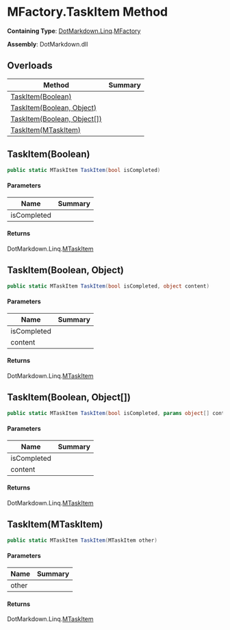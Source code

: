 # MFactory\.TaskItem Method

**Containing Type**: [DotMarkdown.Linq](../../README.md)\.[MFactory](../README.md)

**Assembly**: DotMarkdown\.dll

## Overloads

| Method | Summary |
| ------ | ------- |
| [TaskItem(Boolean)](#DotMarkdown_Linq_MFactory_TaskItem_System_Boolean_) | |
| [TaskItem(Boolean, Object)](#DotMarkdown_Linq_MFactory_TaskItem_System_Boolean_System_Object_) | |
| [TaskItem(Boolean, Object\[\])](#DotMarkdown_Linq_MFactory_TaskItem_System_Boolean_System_Object___) | |
| [TaskItem(MTaskItem)](#DotMarkdown_Linq_MFactory_TaskItem_DotMarkdown_Linq_MTaskItem_) | |

## TaskItem\(Boolean\)<a name="DotMarkdown_Linq_MFactory_TaskItem_System_Boolean_"></a>

```csharp
public static MTaskItem TaskItem(bool isCompleted)
```

#### Parameters

| Name | Summary |
| ---- | ------- |
| isCompleted | |

#### Returns

DotMarkdown\.Linq\.[MTaskItem](../../MTaskItem/README.md)

## TaskItem\(Boolean, Object\)<a name="DotMarkdown_Linq_MFactory_TaskItem_System_Boolean_System_Object_"></a>

```csharp
public static MTaskItem TaskItem(bool isCompleted, object content)
```

#### Parameters

| Name | Summary |
| ---- | ------- |
| isCompleted | |
| content | |

#### Returns

DotMarkdown\.Linq\.[MTaskItem](../../MTaskItem/README.md)

## TaskItem\(Boolean, Object\[\]\)<a name="DotMarkdown_Linq_MFactory_TaskItem_System_Boolean_System_Object___"></a>

```csharp
public static MTaskItem TaskItem(bool isCompleted, params object[] content)
```

#### Parameters

| Name | Summary |
| ---- | ------- |
| isCompleted | |
| content | |

#### Returns

DotMarkdown\.Linq\.[MTaskItem](../../MTaskItem/README.md)

## TaskItem\(MTaskItem\)<a name="DotMarkdown_Linq_MFactory_TaskItem_DotMarkdown_Linq_MTaskItem_"></a>

```csharp
public static MTaskItem TaskItem(MTaskItem other)
```

#### Parameters

| Name | Summary |
| ---- | ------- |
| other | |

#### Returns

DotMarkdown\.Linq\.[MTaskItem](../../MTaskItem/README.md)

